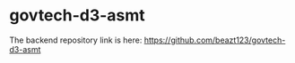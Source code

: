 # govtech-d3-asmt


The backend repository link is here: https://github.com/beazt123/govtech-d3-asmt
